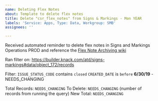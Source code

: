 ```yaml
---
name: Deleting Flex Notes
about: Template to delete flex notes
title: Delete "csr_flex_notes" from Signs & Markings - Mon YEAR
labels: 'Service: Apps, Type: Data, Workgroup: SMB'
assignees: ''

---
```


Received automated reminder to delete flex notes in Signs and Markings Operations PROD and reference the [Flex Note Archiving wiki](https://github.com/cityofaustin/atd-knack-data-tracker/wiki/CSR-%7C-Flex-Note-Archiving) 

Ran filter on: https://builder.knack.com/atd/signs-markings#data/object_172/records

Filter:
`ISSUE_STATUS_CODE` contains `closed`
`CREATED_DATE` is `before` **6/30/19** - NEEDS_CHANGING

Total Records: `NEEDS_CHANGING` 
To Delete: `NEEDS_CHANGING` (number of records from running the query)
New Total: `NEEDS_CHANGING`
